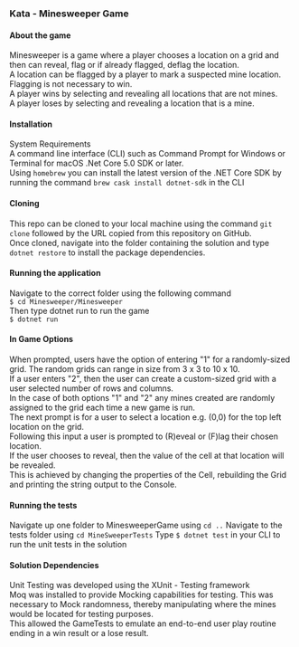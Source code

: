 ### Kata - Minesweeper Game

#### About the game
Minesweeper is a game where a player chooses a location on a grid and then can reveal, flag or if already flagged, deflag the location.  
A location can be flagged by a player to mark a suspected mine location. Flagging is not necessary to win.  
A player wins by selecting and revealing all locations that are not mines.  
A player loses by selecting and revealing a location that is a mine.  

#### Installation
System Requirements  
A command line interface (CLI) such as Command Prompt for Windows or Terminal for macOS
.Net Core 5.0 SDK or later.  
Using ```homebrew``` you can install the latest version of the .NET Core SDK by running the command ```brew cask install dotnet-sdk``` in the CLI

#### Cloning
This repo can be cloned to your local machine using the command ```git clone``` followed by the URL copied from this repository on GitHub.  
Once cloned, navigate into the folder containing the solution and type ```dotnet restore``` to install the package dependencies.  

#### Running the application
Navigate to the correct folder using the following command  
```$ cd Minesweeper/Minesweeper```  
Then type dotnet run to run the game  
```$ dotnet run ```

#### In Game Options
When prompted, users have the option of entering "1" for a randomly-sized grid. The random grids can range in size from 3 x 3 to 10 x 10.  
If a user enters "2", then the user can create a custom-sized grid with a user selected number of rows and columns.  
In the case of both options "1" and "2" any mines created are randomly assigned to the grid each time a new game is run.  
The next prompt is for a user to select a location e.g. (0,0) for the top left location on the grid.  
Following this input a user is prompted to (R)eveal or (F)lag their chosen location.  
If the user chooses to reveal, then the value of the cell at that location will be revealed.  
This is achieved by changing the properties of the Cell, rebuilding the Grid and printing the string output to the Console.  

#### Running the tests
Navigate up one folder to MinesweeperGame using ```cd ..```
Navigate to the tests folder using ```cd MineSweeperTests```
Type ```$ dotnet test``` in your CLI to run the unit tests in the solution

#### Solution Dependencies
Unit Testing was developed using the XUnit - Testing framework  
Moq was installed to provide Mocking capabilities for testing. This was necessary to Mock randomness, thereby manipulating where the mines would be located for testing purposes.  
This allowed the GameTests to emulate an end-to-end user play routine ending in a win result or a lose result.
